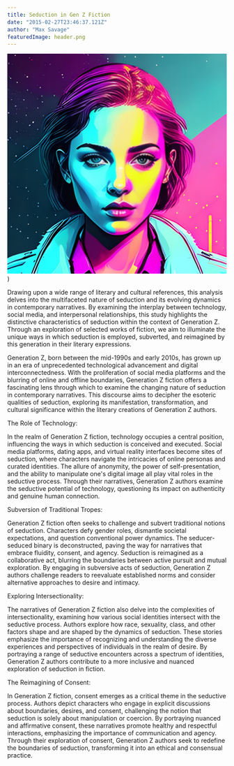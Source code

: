 ```yaml
---
title: Seduction in Gen Z Fiction
date: "2015-02-27T23:46:37.121Z"
author: "Max Savage"
featuredImage: header.png
---
```


![Portrait](header.png))



Drawing upon a wide range of literary and cultural references, this analysis delves into the multifaceted nature of seduction and its evolving dynamics in contemporary narratives. By examining the interplay between technology, social media, and interpersonal relationships, this study highlights the distinctive characteristics of seduction within the context of Generation Z. Through an exploration of selected works of fiction, we aim to illuminate the unique ways in which seduction is employed, subverted, and reimagined by this generation in their literary expressions.


Generation Z, born between the mid-1990s and early 2010s, has grown up in an era of unprecedented technological advancement and digital interconnectedness. With the proliferation of social media platforms and the blurring of online and offline boundaries, Generation Z fiction offers a fascinating lens through which to examine the changing nature of seduction in contemporary narratives. This discourse aims to decipher the esoteric qualities of seduction, exploring its manifestation, transformation, and cultural significance within the literary creations of Generation Z authors.

The Role of Technology:

In the realm of Generation Z fiction, technology occupies a central position, influencing the ways in which seduction is conceived and executed. Social media platforms, dating apps, and virtual reality interfaces become sites of seduction, where characters navigate the intricacies of online personas and curated identities. The allure of anonymity, the power of self-presentation, and the ability to manipulate one's digital image all play vital roles in the seductive process. Through their narratives, Generation Z authors examine the seductive potential of technology, questioning its impact on authenticity and genuine human connection.

Subversion of Traditional Tropes:

Generation Z fiction often seeks to challenge and subvert traditional notions of seduction. Characters defy gender roles, dismantle societal expectations, and question conventional power dynamics. The seducer-seduced binary is deconstructed, paving the way for narratives that embrace fluidity, consent, and agency. Seduction is reimagined as a collaborative act, blurring the boundaries between active pursuit and mutual exploration. By engaging in subversive acts of seduction, Generation Z authors challenge readers to reevaluate established norms and consider alternative approaches to desire and intimacy.

Exploring Intersectionality:

The narratives of Generation Z fiction also delve into the complexities of intersectionality, examining how various social identities intersect with the seductive process. Authors explore how race, sexuality, class, and other factors shape and are shaped by the dynamics of seduction. These stories emphasize the importance of recognizing and understanding the diverse experiences and perspectives of individuals in the realm of desire. By portraying a range of seductive encounters across a spectrum of identities, Generation Z authors contribute to a more inclusive and nuanced exploration of seduction in fiction.

The Reimagining of Consent:

In Generation Z fiction, consent emerges as a critical theme in the seductive process. Authors depict characters who engage in explicit discussions about boundaries, desires, and consent, challenging the notion that seduction is solely about manipulation or coercion. By portraying nuanced and affirmative consent, these narratives promote healthy and respectful interactions, emphasizing the importance of communication and agency. Through their exploration of consent, Generation Z authors seek to redefine the boundaries of seduction, transforming it into an ethical and consensual practice.
